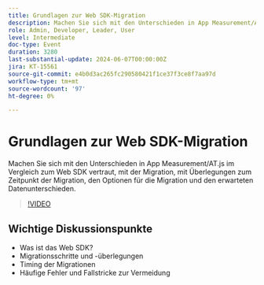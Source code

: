 ```yaml
---
title: Grundlagen zur Web SDK-Migration
description: Machen Sie sich mit den Unterschieden in App Measurement/AT.js im Vergleich zum Web SDK vertraut, mit der Migration, mit Überlegungen zum Zeitpunkt der Migration, den Optionen für die Migration und den erwarteten Datenunterschieden.Wichtige Diskussionspunkte - Was ist das Web SDK? Migrationsschritte und Überlegungen Timing der gemeinsamen Migrationsschritte und Fallstricke zur Vermeidung von Migrationsbewegungen
role: Admin, Developer, Leader, User
level: Intermediate
doc-type: Event
duration: 3280
last-substantial-update: 2024-06-07T00:00:00Z
jira: KT-15561
source-git-commit: e4b0d3ac265fc290580421f1ce37f3ce8f7aa97d
workflow-type: tm+mt
source-wordcount: '97'
ht-degree: 0%

---
```



# Grundlagen zur Web SDK-Migration

Machen Sie sich mit den Unterschieden in App Measurement/AT.js im Vergleich zum Web SDK vertraut, mit der Migration, mit Überlegungen zum Zeitpunkt der Migration, den Optionen für die Migration und den erwarteten Datenunterschieden.

>[!VIDEO](https://video.tv.adobe.com/v/3429291/?learn=on)

## Wichtige Diskussionspunkte

* Was ist das Web SDK?
* Migrationsschritte und -überlegungen
* Timing der Migrationen
* Häufige Fehler und Fallstricke zur Vermeidung

